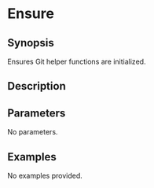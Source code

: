 # Ensure

## Synopsis

Ensures Git helper functions are initialized.

## Description



## Parameters
No parameters.
## Examples
No examples provided.
